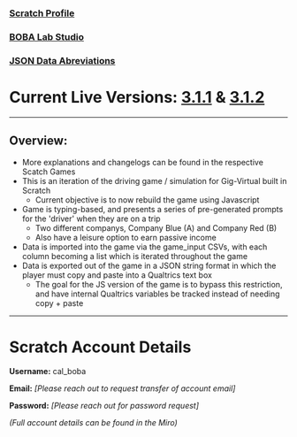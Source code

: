 ### [Scratch Profile](https://scratch.mit.edu/users/cal_boba/)

### [BOBA Lab Studio](https://scratch.mit.edu/studios/33262961)

### [JSON Data Abreviations](https://docs.google.com/document/d/1t32Y5_UsklYSUXVq8wQ3U-rvFCWfgZAjy_JU46dHoyY/edit?usp=sharing)

# Current Live Versions: [3.1.1](https://scratch.mit.edu/projects/841911539) & [3.1.2](https://scratch.mit.edu/projects/841911995)

---

## Overview:

- More explanations and changelogs can be found in the respective Scatch Games
- This is an iteration of the driving game / simulation for Gig-Virtual built in Scratch
  - Current objective is to now rebuild the game using Javascript
- Game is typing-based, and presents a series of pre-generated prompts for the 'driver' when they are on a trip
  - Two different companys, Company Blue (A) and Company Red (B)
  - Also have a leisure option to earn passive income
- Data is imported into the game via the game_input CSVs, with each column becoming a list which is iterated throughout the game
- Data is exported out of the game in a JSON string format in which the player must copy and paste into a Qualtrics text box
  - The goal for the JS version of the game is to bypass this restriction, and have internal Qualtrics variables be tracked instead of needing copy + paste

---

# Scratch Account Details

**Username:** cal_boba

**Email:** *[Please reach out to request transfer of account email]*

**Password:** *[Please reach out for password request]*

*(Full account details can be found in the Miro)*
